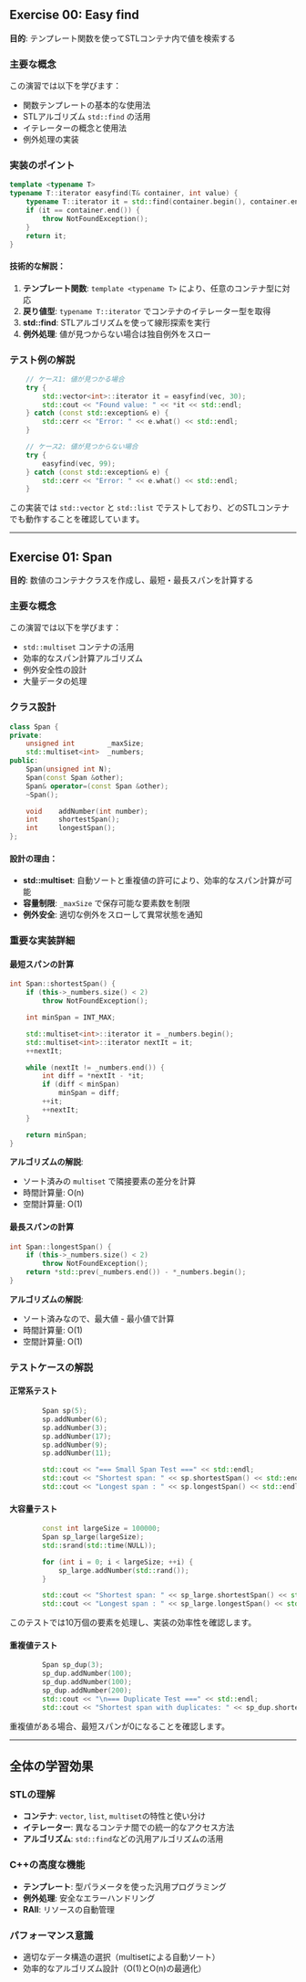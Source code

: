 

## Exercise 00: Easy find

**目的**: テンプレート関数を使ってSTLコンテナ内で値を検索する

### 主要な概念
この演習では以下を学びます：
- 関数テンプレートの基本的な使用法
- STLアルゴリズム `std::find` の活用
- イテレーターの概念と使用法
- 例外処理の実装

### 実装のポイント

```12:34:ex00/includes/easyfind.hpp
template <typename T>
typename T::iterator easyfind(T& container, int value) {
	typename T::iterator it = std::find(container.begin(), container.end(), value);
	if (it == container.end()) {
		throw NotFoundException();
	}
	return it;
}
```

#### 技術的な解説：
1. **テンプレート関数**: `template <typename T>` により、任意のコンテナ型に対応
2. **戻り値型**: `typename T::iterator` でコンテナのイテレーター型を取得
3. **std::find**: STLアルゴリズムを使って線形探索を実行
4. **例外処理**: 値が見つからない場合は独自例外をスロー

### テスト例の解説

```19:38:ex00/srcs/main.cpp
    // ケース1: 値が見つかる場合
    try {
        std::vector<int>::iterator it = easyfind(vec, 30);
        std::cout << "Found value: " << *it << std::endl;
    } catch (const std::exception& e) {
        std::cerr << "Error: " << e.what() << std::endl;
    }

    // ケース2: 値が見つからない場合
    try {
        easyfind(vec, 99);
    } catch (const std::exception& e) {
        std::cerr << "Error: " << e.what() << std::endl;
    }
```

この実装では `std::vector` と `std::list` でテストしており、どのSTLコンテナでも動作することを確認しています。

---

## Exercise 01: Span

**目的**: 数値のコンテナクラスを作成し、最短・最長スパンを計算する

### 主要な概念
この演習では以下を学びます：
- `std::multiset` コンテナの活用
- 効率的なスパン計算アルゴリズム
- 例外安全性の設計
- 大量データの処理

### クラス設計

```33:49:ex01/includes/Span.hpp
class Span {
private:
	unsigned int		_maxSize;
	std::multiset<int>	_numbers;
public:
	Span(unsigned int N);
	Span(const Span &other);
	Span& operator=(const Span &other);
	~Span();

	void	addNumber(int number);
	int		shortestSpan();
	int		longestSpan();
};
```

#### 設計の理由：
- **std::multiset**: 自動ソートと重複値の許可により、効率的なスパン計算が可能
- **容量制限**: `_maxSize` で保存可能な要素数を制限
- **例外安全**: 適切な例外をスローして異常状態を通知

### 重要な実装詳細

#### 最短スパンの計算
```32:46:ex01/srcs/Span.cpp
int Span::shortestSpan() {
	if (this->_numbers.size() < 2)
		throw NotFoundException();

	int minSpan = INT_MAX;

	std::multiset<int>::iterator it = _numbers.begin();
	std::multiset<int>::iterator nextIt = it;
	++nextIt;

	while (nextIt != _numbers.end()) {
		int diff = *nextIt - *it;
		if (diff < minSpan)
			minSpan = diff;
		++it;
		++nextIt;
	}

	return minSpan;
}
```

**アルゴリズムの解説**:
- ソート済みの `multiset` で隣接要素の差分を計算
- 時間計算量: O(n)
- 空間計算量: O(1)

#### 最長スパンの計算
```56:60:ex01/srcs/Span.cpp
int Span::longestSpan() {
	if (this->_numbers.size() < 2)
		throw NotFoundException();
	return *std::prev(_numbers.end()) - *_numbers.begin();
}
```

**アルゴリズムの解説**:
- ソート済みなので、最大値 - 最小値で計算
- 時間計算量: O(1)
- 空間計算量: O(1)

### テストケースの解説

#### 正常系テスト
```18:29:ex01/srcs/main.cpp
        Span sp(5);
        sp.addNumber(6);
        sp.addNumber(3);
        sp.addNumber(17);
        sp.addNumber(9);
        sp.addNumber(11);

        std::cout << "=== Small Span Test ===" << std::endl;
        std::cout << "Shortest span: " << sp.shortestSpan() << std::endl;
        std::cout << "Longest span : " << sp.longestSpan() << std::endl;
```

#### 大容量テスト
```47:56:ex01/srcs/main.cpp
        const int largeSize = 100000;
        Span sp_large(largeSize);
        std::srand(std::time(NULL));

        for (int i = 0; i < largeSize; ++i) {
            sp_large.addNumber(std::rand());
        }

        std::cout << "Shortest span: " << sp_large.shortestSpan() << std::endl;
        std::cout << "Longest span : " << sp_large.longestSpan() << std::endl;
```

このテストでは10万個の要素を処理し、実装の効率性を確認します。

#### 重複値テスト
```58:65:ex01/srcs/main.cpp
        Span sp_dup(3);
        sp_dup.addNumber(100);
        sp_dup.addNumber(100);
        sp_dup.addNumber(200);
        std::cout << "\n=== Duplicate Test ===" << std::endl;
        std::cout << "Shortest span with duplicates: " << sp_dup.shortestSpan() << std::endl;
```

重複値がある場合、最短スパンが0になることを確認します。

---

## 全体の学習効果

### STLの理解
- **コンテナ**: `vector`, `list`, `multiset`の特性と使い分け
- **イテレーター**: 異なるコンテナ間での統一的なアクセス方法
- **アルゴリズム**: `std::find`などの汎用アルゴリズムの活用

### C++の高度な機能
- **テンプレート**: 型パラメータを使った汎用プログラミング
- **例外処理**: 安全なエラーハンドリング
- **RAII**: リソースの自動管理

### パフォーマンス意識
- 適切なデータ構造の選択（multisetによる自動ソート）
- 効率的なアルゴリズム設計（O(1)とO(n)の最適化）
